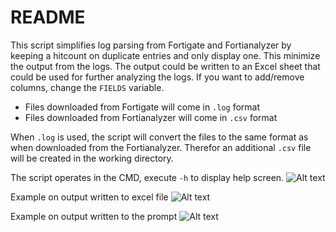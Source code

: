 # README
This script simplifies log parsing from Fortigate and Fortianalyzer by keeping a hitcount on duplicate entries and only display one. This minimize the output from the logs. The output could be written to an Excel sheet that could be used for further analyzing the logs. If you want to add/remove columns, change the `FIELDS` variable. 

- Files downloaded from Fortigate will come in `.log` format
- Files downloaded from Fortianalyzer will come in `.csv` format

When `.log` is used, the script will convert the files to the same format as when downloaded from the Fortianalyzer. Therefor an additional `.csv` file will be created in the working directory.

The script operates in the CMD, execute `-h` to display help screen.
![Alt text](image.png)

Example on output written to excel file
![Alt text](image-1.png)

Example on output written to the prompt
![Alt text](image-2.png)